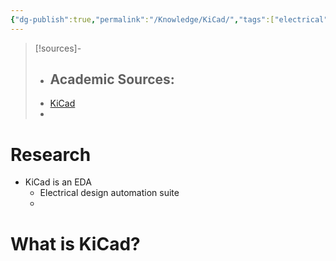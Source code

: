```yaml
---
{"dg-publish":true,"permalink":"/Knowledge/KiCad/","tags":["electrical","opensource/software"]}
---
```



 


>[!sources]-
>- Academic Sources:
>	- 
>- [KiCad](https://docs.kicad.org/) 
>- 

# Research 
- KiCad is an EDA
	- Electrical design automation suite 
	- 




# What is KiCad?